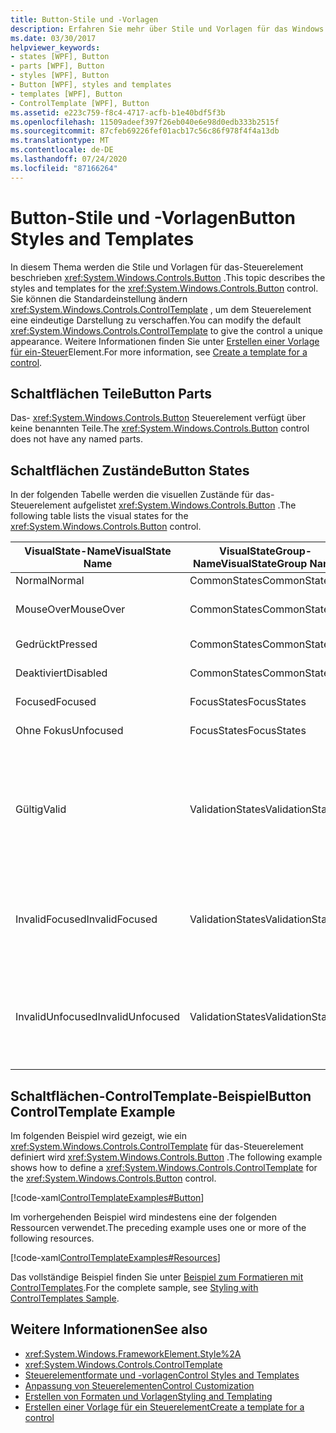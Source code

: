 ```yaml
---
title: Button-Stile und -Vorlagen
description: Erfahren Sie mehr über Stile und Vorlagen für das Windows Presentation Foundation Button-Steuerelement. Ändern Sie ControlTemplate, um dem Steuerelement eine eindeutige Darstellung zu verschaffen.
ms.date: 03/30/2017
helpviewer_keywords:
- states [WPF], Button
- parts [WPF], Button
- styles [WPF], Button
- Button [WPF], styles and templates
- templates [WPF], Button
- ControlTemplate [WPF], Button
ms.assetid: e223c759-f8c4-4717-acfb-b1e40bdf5f3b
ms.openlocfilehash: 11509adeef397f26eb040e6e98d0edb333b2515f
ms.sourcegitcommit: 87cfeb69226fef01acb17c56c86f978f4f4a13db
ms.translationtype: MT
ms.contentlocale: de-DE
ms.lasthandoff: 07/24/2020
ms.locfileid: "87166264"
---
```

# <a name="button-styles-and-templates"></a><span data-ttu-id="ee2c7-104">Button-Stile und -Vorlagen</span><span class="sxs-lookup"><span data-stu-id="ee2c7-104">Button Styles and Templates</span></span>
<span data-ttu-id="ee2c7-105">In diesem Thema werden die Stile und Vorlagen für das-Steuerelement beschrieben <xref:System.Windows.Controls.Button> .</span><span class="sxs-lookup"><span data-stu-id="ee2c7-105">This topic describes the styles and templates for the <xref:System.Windows.Controls.Button> control.</span></span> <span data-ttu-id="ee2c7-106">Sie können die Standardeinstellung ändern <xref:System.Windows.Controls.ControlTemplate> , um dem Steuerelement eine eindeutige Darstellung zu verschaffen.</span><span class="sxs-lookup"><span data-stu-id="ee2c7-106">You can modify the default <xref:System.Windows.Controls.ControlTemplate> to give the control a unique appearance.</span></span> <span data-ttu-id="ee2c7-107">Weitere Informationen finden Sie unter [Erstellen einer Vorlage für ein-Steuer](../../../desktop-wpf/themes/how-to-create-apply-template.md)Element.</span><span class="sxs-lookup"><span data-stu-id="ee2c7-107">For more information, see [Create a template for a control](../../../desktop-wpf/themes/how-to-create-apply-template.md).</span></span>  
  
## <a name="button-parts"></a><span data-ttu-id="ee2c7-108">Schaltflächen Teile</span><span class="sxs-lookup"><span data-stu-id="ee2c7-108">Button Parts</span></span>  
 <span data-ttu-id="ee2c7-109">Das- <xref:System.Windows.Controls.Button> Steuerelement verfügt über keine benannten Teile.</span><span class="sxs-lookup"><span data-stu-id="ee2c7-109">The <xref:System.Windows.Controls.Button> control does not have any named parts.</span></span>  
  
## <a name="button-states"></a><span data-ttu-id="ee2c7-110">Schaltflächen Zustände</span><span class="sxs-lookup"><span data-stu-id="ee2c7-110">Button States</span></span>  
 <span data-ttu-id="ee2c7-111">In der folgenden Tabelle werden die visuellen Zustände für das-Steuerelement aufgelistet <xref:System.Windows.Controls.Button> .</span><span class="sxs-lookup"><span data-stu-id="ee2c7-111">The following table lists the visual states for the <xref:System.Windows.Controls.Button> control.</span></span>  
  
|<span data-ttu-id="ee2c7-112">VisualState-Name</span><span class="sxs-lookup"><span data-stu-id="ee2c7-112">VisualState Name</span></span>|<span data-ttu-id="ee2c7-113">VisualStateGroup-Name</span><span class="sxs-lookup"><span data-stu-id="ee2c7-113">VisualStateGroup Name</span></span>|<span data-ttu-id="ee2c7-114">Beschreibung</span><span class="sxs-lookup"><span data-stu-id="ee2c7-114">Description</span></span>|  
|-|-|-|  
|<span data-ttu-id="ee2c7-115">Normal</span><span class="sxs-lookup"><span data-stu-id="ee2c7-115">Normal</span></span>|<span data-ttu-id="ee2c7-116">CommonStates</span><span class="sxs-lookup"><span data-stu-id="ee2c7-116">CommonStates</span></span>|<span data-ttu-id="ee2c7-117">Der Standardzustand</span><span class="sxs-lookup"><span data-stu-id="ee2c7-117">The default state.</span></span>|  
|<span data-ttu-id="ee2c7-118">MouseOver</span><span class="sxs-lookup"><span data-stu-id="ee2c7-118">MouseOver</span></span>|<span data-ttu-id="ee2c7-119">CommonStates</span><span class="sxs-lookup"><span data-stu-id="ee2c7-119">CommonStates</span></span>|<span data-ttu-id="ee2c7-120">Der Mauszeiger ist über dem Steuerelement positioniert.</span><span class="sxs-lookup"><span data-stu-id="ee2c7-120">The mouse pointer is positioned over the control.</span></span>|  
|<span data-ttu-id="ee2c7-121">Gedrückt</span><span class="sxs-lookup"><span data-stu-id="ee2c7-121">Pressed</span></span>|<span data-ttu-id="ee2c7-122">CommonStates</span><span class="sxs-lookup"><span data-stu-id="ee2c7-122">CommonStates</span></span>|<span data-ttu-id="ee2c7-123">Das Steuerelement wird gedrückt.</span><span class="sxs-lookup"><span data-stu-id="ee2c7-123">The control is pressed.</span></span>|  
|<span data-ttu-id="ee2c7-124">Deaktiviert</span><span class="sxs-lookup"><span data-stu-id="ee2c7-124">Disabled</span></span>|<span data-ttu-id="ee2c7-125">CommonStates</span><span class="sxs-lookup"><span data-stu-id="ee2c7-125">CommonStates</span></span>|<span data-ttu-id="ee2c7-126">Das Steuerelement ist deaktiviert.</span><span class="sxs-lookup"><span data-stu-id="ee2c7-126">The control is disabled.</span></span>|  
|<span data-ttu-id="ee2c7-127">Focused</span><span class="sxs-lookup"><span data-stu-id="ee2c7-127">Focused</span></span>|<span data-ttu-id="ee2c7-128">FocusStates</span><span class="sxs-lookup"><span data-stu-id="ee2c7-128">FocusStates</span></span>|<span data-ttu-id="ee2c7-129">Der Fokus liegt auf dem Steuerelement.</span><span class="sxs-lookup"><span data-stu-id="ee2c7-129">The control has focus.</span></span>|  
|<span data-ttu-id="ee2c7-130">Ohne Fokus</span><span class="sxs-lookup"><span data-stu-id="ee2c7-130">Unfocused</span></span>|<span data-ttu-id="ee2c7-131">FocusStates</span><span class="sxs-lookup"><span data-stu-id="ee2c7-131">FocusStates</span></span>|<span data-ttu-id="ee2c7-132">Der Fokus liegt nicht auf dem Steuerelement.</span><span class="sxs-lookup"><span data-stu-id="ee2c7-132">The control does not have focus.</span></span>|  
|<span data-ttu-id="ee2c7-133">Gültig</span><span class="sxs-lookup"><span data-stu-id="ee2c7-133">Valid</span></span>|<span data-ttu-id="ee2c7-134">ValidationStates</span><span class="sxs-lookup"><span data-stu-id="ee2c7-134">ValidationStates</span></span>|<span data-ttu-id="ee2c7-135">Das Steuerelement verwendet die <xref:System.Windows.Controls.Validation> -Klasse, und die <xref:System.Windows.Controls.Validation.HasError%2A?displayProperty=nameWithType> angefügte-Eigenschaft ist `false` .</span><span class="sxs-lookup"><span data-stu-id="ee2c7-135">The control uses the <xref:System.Windows.Controls.Validation> class and the <xref:System.Windows.Controls.Validation.HasError%2A?displayProperty=nameWithType> attached property is `false`.</span></span>|  
|<span data-ttu-id="ee2c7-136">InvalidFocused</span><span class="sxs-lookup"><span data-stu-id="ee2c7-136">InvalidFocused</span></span>|<span data-ttu-id="ee2c7-137">ValidationStates</span><span class="sxs-lookup"><span data-stu-id="ee2c7-137">ValidationStates</span></span>|<span data-ttu-id="ee2c7-138">Die <xref:System.Windows.Controls.Validation.HasError%2A?displayProperty=nameWithType> angefügte-Eigenschaft ist, `true` und das Steuerelement besitzt den Fokus.</span><span class="sxs-lookup"><span data-stu-id="ee2c7-138">The <xref:System.Windows.Controls.Validation.HasError%2A?displayProperty=nameWithType> attached property is `true` and the control has focus.</span></span>|  
|<span data-ttu-id="ee2c7-139">InvalidUnfocused</span><span class="sxs-lookup"><span data-stu-id="ee2c7-139">InvalidUnfocused</span></span>|<span data-ttu-id="ee2c7-140">ValidationStates</span><span class="sxs-lookup"><span data-stu-id="ee2c7-140">ValidationStates</span></span>|<span data-ttu-id="ee2c7-141">Die <xref:System.Windows.Controls.Validation.HasError%2A?displayProperty=nameWithType> angefügte-Eigenschaft ist, `true` und das Steuerelement besitzt keinen Fokus.</span><span class="sxs-lookup"><span data-stu-id="ee2c7-141">The <xref:System.Windows.Controls.Validation.HasError%2A?displayProperty=nameWithType> attached property is `true` and the control does not have focus.</span></span>|  
  
## <a name="button-controltemplate-example"></a><span data-ttu-id="ee2c7-142">Schaltflächen-ControlTemplate-Beispiel</span><span class="sxs-lookup"><span data-stu-id="ee2c7-142">Button ControlTemplate Example</span></span>  
 <span data-ttu-id="ee2c7-143">Im folgenden Beispiel wird gezeigt, wie ein <xref:System.Windows.Controls.ControlTemplate> für das-Steuerelement definiert wird <xref:System.Windows.Controls.Button> .</span><span class="sxs-lookup"><span data-stu-id="ee2c7-143">The following example shows how to define a <xref:System.Windows.Controls.ControlTemplate> for the <xref:System.Windows.Controls.Button> control.</span></span>  
  
 [!code-xaml[ControlTemplateExamples#Button](~/samples/snippets/csharp/VS_Snippets_Wpf/ControlTemplateExamples/CS/resources/button.xaml#button)]  
  
 <span data-ttu-id="ee2c7-144">Im vorhergehenden Beispiel wird mindestens eine der folgenden Ressourcen verwendet.</span><span class="sxs-lookup"><span data-stu-id="ee2c7-144">The preceding example uses one or more of the following resources.</span></span>  
  
 [!code-xaml[ControlTemplateExamples#Resources](~/samples/snippets/csharp/VS_Snippets_Wpf/ControlTemplateExamples/CS/resources/shared.xaml#resources)]  
  
 <span data-ttu-id="ee2c7-145">Das vollständige Beispiel finden Sie unter [Beispiel zum Formatieren mit ControlTemplates](https://github.com/Microsoft/WPF-Samples/tree/master/Styles%20&%20Templates/IntroToStylingAndTemplating).</span><span class="sxs-lookup"><span data-stu-id="ee2c7-145">For the complete sample, see [Styling with ControlTemplates Sample](https://github.com/Microsoft/WPF-Samples/tree/master/Styles%20&%20Templates/IntroToStylingAndTemplating).</span></span>  
  
## <a name="see-also"></a><span data-ttu-id="ee2c7-146">Weitere Informationen</span><span class="sxs-lookup"><span data-stu-id="ee2c7-146">See also</span></span>

- <xref:System.Windows.FrameworkElement.Style%2A>
- <xref:System.Windows.Controls.ControlTemplate>
- [<span data-ttu-id="ee2c7-147">Steuerelementformate und -vorlagen</span><span class="sxs-lookup"><span data-stu-id="ee2c7-147">Control Styles and Templates</span></span>](control-styles-and-templates.md)
- [<span data-ttu-id="ee2c7-148">Anpassung von Steuerelementen</span><span class="sxs-lookup"><span data-stu-id="ee2c7-148">Control Customization</span></span>](control-customization.md)
- [<span data-ttu-id="ee2c7-149">Erstellen von Formaten und Vorlagen</span><span class="sxs-lookup"><span data-stu-id="ee2c7-149">Styling and Templating</span></span>](../../../desktop-wpf/fundamentals/styles-templates-overview.md)
- [<span data-ttu-id="ee2c7-150">Erstellen einer Vorlage für ein Steuerelement</span><span class="sxs-lookup"><span data-stu-id="ee2c7-150">Create a template for a control</span></span>](../../../desktop-wpf/themes/how-to-create-apply-template.md)
